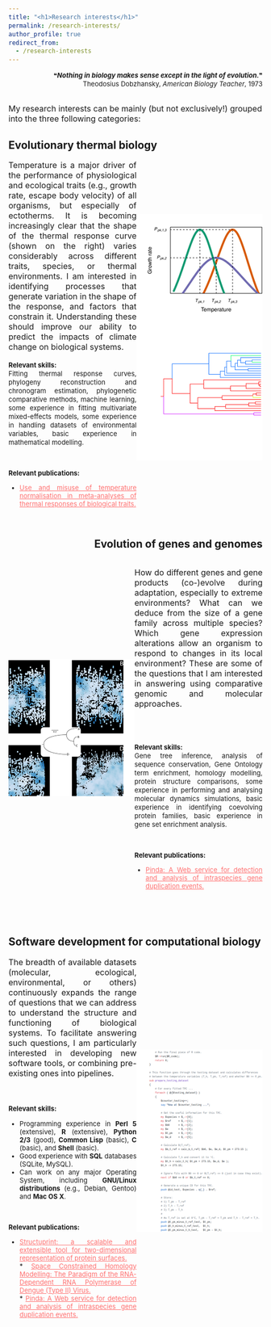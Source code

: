 ```yaml
---
title: "<h1>Research interests</h1>"
permalink: /research-interests/
author_profile: true
redirect_from: 
  - /research-interests
---
```


<p align = "right">
<font size = "2">
&#10077;<b><i>Nothing in biology makes sense except in the light of evolution.</i></b>&#10078;
<br>Theodosius Dobzhansky, <i>American Biology Teacher</i>, 1973<br><br>
</font></p>

<font size = "3">
My research interests can be mainly (but not exclusively!) grouped into the three following categories:
</font>

<h2><b>Evolutionary thermal biology</b></h2>
<div style = "display:flex; align-items:center;">
<div style="text-align: justify;">

<font size = "3">
Temperature is a major driver of the performance of physiological 
and ecological traits (e.g., growth rate, escape body velocity) of all 
organisms, but especially of ectotherms. It is becoming increasingly clear 
that the shape of the thermal response curve (shown on the right) varies considerably 
across different traits, species, or thermal environments. I am interested 
in identifying processes that generate variation in the shape of the  
response, and factors that constrain it. Understanding 
these should improve our ability to predict the impacts of climate change 
on biological systems.
</font><br><br>

<font size="2.5">
<b>Relevant skills:</b><br>
Fitting thermal response curves, phylogeny reconstruction and 
chronogram estimation, phylogenetic comparative methods, 
machine learning, some experience in fitting multivariate mixed-effects models, 
some experience in handling datasets of environmental variables, 
basic experience in mathematical modelling.

<br><br>
<b>Relevant publications:</b><br>
* <a href='../publication/6_Use_and_misuse_of_temperature' 
style="color:#FF6F6F">Use and misuse of temperature normalisation in 
meta-analyses of thermal responses of biological traits.</a>
</font>
</div>
<img src="../images/evo_thermal_bio.png" style = "max-width:30vw">
</div>

<br>
<h2 style="text-align:right"><b>Evolution of genes and genomes</b></h2>
<div style = "display:flex; align-items:center;">
<img src="../images/evolution_of_genes.png" style = "max-width:30vw">
<div style="text-align: justify;">

<font size = "3">

How do different genes and gene products (co-)evolve during adaptation, 
especially to extreme environments? What can we deduce from the size of 
a gene family across multiple species? Which gene expression alterations 
allow an organism to respond to changes in its local environment? 
These are some of the questions that I am interested in answering using 
comparative genomic and molecular approaches.

</font><br><br>

<font size="2.5">
<b>Relevant skills:</b><br>
Gene tree inference, analysis of sequence conservation, 
Gene Ontology term enrichment, homology modelling, 
protein structure comparisons, some experience in performing and analysing molecular 
dynamics simulations, basic experience in identifying coevolving 
protein families, basic experience in gene set enrichment analysis.

<br><br>
<b>Relevant publications:</b><br>
* <a href='../publication/1_Pinda_A_Web_service_for_detection' 
style="color:#FF6F6F">Pinda: A 
Web service for detection and analysis of intraspecies gene duplication events.</a>
</font>
</div></div>

<br><br>
<h2><b>Software development for computational biology</b></h2>
<div style = "display:flex; align-items:center;">
<div style="text-align: justify;">
<font size = "3">
The breadth of available datasets (molecular, ecological, 
environmental, or others) continuously expands the range of
questions that we can address to understand the structure and 
functioning of biological systems. To facilitate answering such 
questions, I am particularly interested in 
developing new software tools, or combining pre-existing ones into pipelines. 

</font><br><br>
<font size="2.5">
<b>Relevant skills:</b><br>
* Programming experience in <b>Perl 5</b> (extensive), <b>R</b> 
(extensive), <b>Python 2/3</b> (good), <b>Common Lisp</b> (basic), 
<b>C</b> (basic), and <b>Shell</b> (basic).<br>
* Good experience with <b>SQL</b> databases (SQLite, MySQL).<br>
* Can work on any major Operating System, including <b>GNU/Linux 
distributions</b> (e.g., Debian, Gentoo) and <b>Mac OS X</b>.

<br><br>
<b>Relevant publications:</b><br>
* <a href='../publication/4_Structuprint' 
style="color:#FF6F6F">Structuprint: a scalable and extensible tool for 
two-dimensional representation of protein surfaces.</a>
<br>* <a href='../publication/2_Space_constrained_homology' 
style="color:#FF6F6F">Space Constrained Homology Modelling: The 
Paradigm of the RNA-Dependent RNA Polymerase of Dengue (Type II) Virus.</a>
<br>* <a href='../publication/1_Pinda_A_Web_service_for_detection' 
style="color:#FF6F6F">Pinda: A 
Web service for detection and analysis of intraspecies gene duplication events.</a>
</font>
</div>
<img src="../images/software_development.png" style = "max-width:30vw">
</div>
